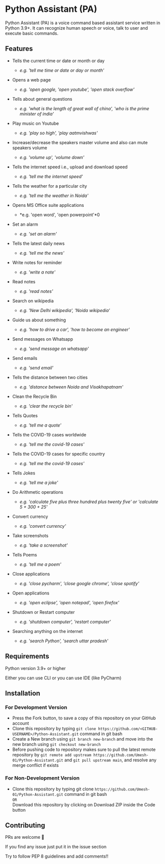 # Python Assistant (PA)

Python Assistant (PA) is a voice command based assistant service written in Python 3.9+. It can recognize human speech or voice, talk to user and execute basic commands.

## Features

* Tells the current time or date or month or day
  - *e.g. 'tell me time or date or day or month'*

* Opens a web page
  - *e.g. 'open google, 'open youtube', 'open stack overflow'*

* Tells about general questions
  - *e.g. 'what is the length of great wall of china', 'who is the prime minister of india'*

* Play music on Youtube
  - *e.g. 'play so high', 'play aatmvishwas'*

* Increase/decrease the speakers master volume and also can mute speakers volume
  - *e.g. 'volume up', 'volume down'*

* Tells the internet speed i.e., upload and download speed
  - *e.g. 'tell me the internet speed'*

* Tells the weather for a particular city
  - *e.g. 'tell me the weather in Noida'*

* Opens MS Office suite applications
  - *e.g. 'open word', 'open powerpoint'*0

* Set an alarm
  - *e.g. 'set an alarm'*

* Tells the latest daily news
  - *e.g. 'tell me the news'*

* Write notes for reminder
  - *e.g. 'write a note'*

* Read notes
  - *e.g. 'read notes'*

* Search on wikipedia
  - *e.g. 'New Delhi wikipedia', 'Noida wikipedia'*

* Guide us about something
  - *e.g. 'how to drive a car', 'how to become an engineer'*

* Send messages on Whatsapp
  - *e.g. 'send message on whatsapp'*

* Send emails
  - *e.g. 'send email'*

* Tells the distance between two cities
  - *e.g. 'distance between Noida and Visakhapatnam'*

* Clean the Recycle Bin
  - *e.g. 'clear the recycle bin'*

* Tells Quotes
  - *e.g. 'tell me a quote'*

* Tells the COVID-19 cases worldwide
  - *e.g. 'tell me the covid-19 cases'*

* Tells the COVID-19 cases for specific country
  - *e.g. 'tell me the covid-19 cases'*

* Tells Jokes
  - *e.g. 'tell me a joke'*

* Do Arithmetic operations
  - *e.g. 'calculate five plus three hundred plus twenty five' or 'calculate 5 + 300 + 25'*

* Convert currency
  - *e.g. 'convert currency'*

* Take screenshots
  - *e.g. 'take a screenshot'*

* Tells Poems
  - *e.g. 'tell me a poem'*

* Close applications
  - *e.g. 'close pycharm', 'close google chrome', 'close spotify'*

* Open applications
  - *e.g. 'open eclipse', 'open notepad', 'open firefox'*

* Shutdown or Restart computer
  - *e.g. 'shutdown computer', 'restart computer'*

* Searching anything on the internet
  - *e.g. 'search Python', 'search uttar pradesh'*

## Requirements

Python version 3.9+ or higher

Either you can use CLI or you can use IDE (like PyCharm)

## Installation

### For Development Version

- Press the Fork button, to save a copy of this repository on your GitHub account
- Clone this repository by typing `git clone https://github.com/<GITHUB-USERNAME>/Python-Assistant.git` command in git bash
- Create a New branch using `git branch new-branch` and move into the new branch using `git checkout new-branch`
- Before pushing code to repository makes sure to pull the latest remote repository by `git remote add upstream https://github.com/Umesh-01/Python-Assistant.git` and `git pull upstream main`, and resolve any merge conflict if exists

### For Non-Development Version
- Clone this repository by typing git clone `https://github.com/Umesh-01/Python-Assistant.git` command in git bash<br>
`OR` <br>
Download this repository by clicking on Download ZIP inside the Code button 


## Contributing 

PRs are welcome 🙂

If you find any issue just put it in the issue section

Try to follow PEP 8 guidelines and add comments!! 
